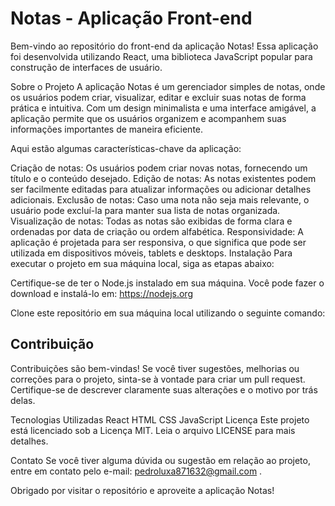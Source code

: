 
<h1>Notas - Aplicação Front-end</h1>


Bem-vindo ao repositório do front-end da aplicação Notas! Essa aplicação foi desenvolvida utilizando React, uma biblioteca JavaScript popular para construção de interfaces de usuário.

Sobre o Projeto
A aplicação Notas é um gerenciador simples de notas, onde os usuários podem criar, visualizar, editar e excluir suas notas de forma prática e intuitiva. Com um design minimalista e uma interface amigável, a aplicação permite que os usuários organizem e acompanhem suas informações importantes de maneira eficiente.

Aqui estão algumas características-chave da aplicação:

Criação de notas: Os usuários podem criar novas notas, fornecendo um título e o conteúdo desejado.
Edição de notas: As notas existentes podem ser facilmente editadas para atualizar informações ou adicionar detalhes adicionais.
Exclusão de notas: Caso uma nota não seja mais relevante, o usuário pode excluí-la para manter sua lista de notas organizada.
Visualização de notas: Todas as notas são exibidas de forma clara e ordenadas por data de criação ou ordem alfabética.
Responsividade: A aplicação é projetada para ser responsiva, o que significa que pode ser utilizada em dispositivos móveis, tablets e desktops.
Instalação
Para executar o projeto em sua máquina local, siga as etapas abaixo:

Certifique-se de ter o Node.js instalado em sua máquina. Você pode fazer o download e instalá-lo em: https://nodejs.org

Clone este repositório em sua máquina local utilizando o seguinte comando:


<h2>Contribuição</h2>
Contribuições são bem-vindas! Se você tiver sugestões, melhorias ou correções para o projeto, sinta-se à vontade para criar um pull request. Certifique-se de descrever claramente suas alterações e o motivo por trás delas.

Tecnologias Utilizadas
React
HTML
CSS
JavaScript
Licença
Este projeto está licenciado sob a Licença MIT. Leia o arquivo LICENSE para mais detalhes.

Contato
Se você tiver alguma dúvida ou sugestão em relação ao projeto, entre em contato pelo e-mail: pedroluxa871632@gmail.com .

Obrigado por visitar o repositório e aproveite a aplicação Notas!
